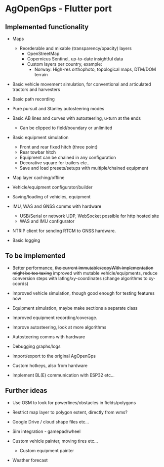 # AgOpenGps - Flutter port

## Implemented functionality

- Maps

  - Reorderable and mixable (transparency/opacity) layers
    - OpenStreetMap
    - Copernicus Sentinel, up-to-date insightful data
    - Custom layers per country, example:
      - Norway: High-res orthophoto, topological maps, DTM/DOM terrain

- Basic vehicle movement simulation, for conventional and articulated tractors and harvesters

- Basic path recording

- Pure pursuit and Stanley autosteering modes

- Basic AB lines and curves with autosteering, u-turn at the ends
  - Can be clipped to field/boundary or unlimited

- Basic equipment simulation
  - Front and rear fixed hitch (three point)
  - Rear towbar hitch
  - Equipment can be chained in any configuration
  - Decorative square for trailers etc..
  - Save and load presets/setups with multiple/chained equipment

- Map layer caching/offline

- Vehicle/equipment configurator/builder

- Saving/loading of vehicles, equipment

- IMU, WAS and GNSS comms with hardware
  - USB/Serial or network UDP, WebSocket possible for http hosted site
  - WAS and IMU configurator

- NTRIP client for sending RTCM to GNSS hardware.

- Basic logging

## To be implemented

- Better performance, <s>the current immutable/copyWith implementation might be
    too taxing</s> improved with mutable vehicle/equipments, reduce conversion steps with latlng/xy-coordinates (change algorithms to xy-coords)

- Improved vehicle simulation, though good enough for testing features now

- Equipment simulation, maybe make sections a separate class

- Improved equipment recording/coverage.

- Improve autosteering, look at more algorithms

- Autosteering comms with hardware

- Debugging graphs/logs

- Import/export to the original AgOpenGps

- Custom hotkeys, also from hardware

- Implement BL(E) communication with ESP32 etc...

## Further ideas

- Use OSM to look for powerlines/obstacles in fields/polygons

- Restrict map layer to polygon extent, directly from wms?

- Google Drive / cloud shape files etc...

- Sim integration - gamepad/wheel

- Custom vehicle painter, moving tires etc...

  - Custom equipment painter

- Weather forecast
